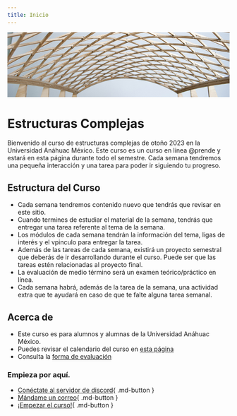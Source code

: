 ```yaml
---
title: Inicio
---
```



![portada](./img/portada.jpg)
# Estructuras Complejas

Bienvenido al curso de estructuras complejas de otoño 2023 en la Universidad Anáhuac México.
Este curso es un curso en línea @prende y estará en esta página durante todo el semestre. Cada semana tendremos una pequeña interacción y una tarea para poder ir siguiendo tu progreso.

## Estructura del Curso

* Cada semana tendremos contenido nuevo que tendrás que revisar en este sitio.
* Cuando termines de estudiar el material de la semana, tendrás que entregar una tarea referente al tema de la semana.
* Los módulos de cada semana tendrán la información del tema, ligas de interés y el vpinculo para entregar la tarea.
* Además de las tareas de cada semana, existirá un proyecto semestral que deberás de ir desarrollando durante el curso. Puede ser que las tareas estén relacionadas al proyecto final.
* La evaluación de medio término será un examen teórico/práctico en línea.
* Cada semana habrá, además de la tarea de la semana, una actividad extra que te ayudará en caso de que te falte alguna tarea semanal.


## Acerca de

- Este curso es para alumnos y alumnas de la Universidad Anáhuac México.
- Puedes revisar el calendario del curso en [esta página](./calendario.md)
- Consulta la [forma de evaluación](./evaluacion.md)

### Empieza por aquí.

- [Conéctate al servidor de discord](https://discord.gg/uzQ73Jm9){ .md-button }
- [Mándame un correo](mailto:rodrigo.shiordia@anahuac.mx){ .md-button }
- [¡Empezar el curso!](./Contenido%20Semanal/s1.md){ .md-button }
